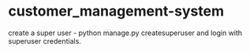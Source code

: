 # customer_management-system

create a super user - python manage.py createsuperuser
and login with superuser credentials. 
